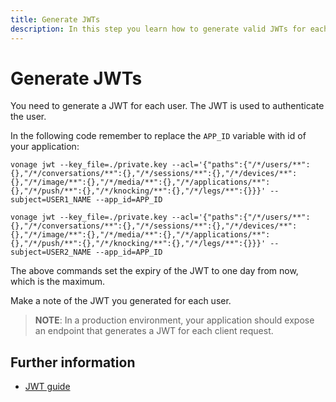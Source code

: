 ```yaml
---
title: Generate JWTs
description: In this step you learn how to generate valid JWTs for each User in your Conversation
---
```


# Generate JWTs

You need to generate a JWT for each user. The JWT is used to authenticate the user.

In the following code remember to replace the `APP_ID` variable with id of your application:

``` shell
vonage jwt --key_file=./private.key --acl='{"paths":{"/*/users/**":{},"/*/conversations/**":{},"/*/sessions/**":{},"/*/devices/**":{},"/*/image/**":{},"/*/media/**":{},"/*/applications/**":{},"/*/push/**":{},"/*/knocking/**":{},"/*/legs/**":{}}}' --subject=USER1_NAME --app_id=APP_ID

vonage jwt --key_file=./private.key --acl='{"paths":{"/*/users/**":{},"/*/conversations/**":{},"/*/sessions/**":{},"/*/devices/**":{},"/*/image/**":{},"/*/media/**":{},"/*/applications/**":{},"/*/push/**":{},"/*/knocking/**":{},"/*/legs/**":{}}}' --subject=USER2_NAME --app_id=APP_ID
```

The above commands set the expiry of the JWT to one day from now, which is the maximum.

Make a note of the JWT you generated for each user.

> **NOTE**: In a production environment, your application should expose an endpoint that generates a JWT for each client request.

## Further information

* [JWT guide](/concepts/guides/authentication#json-web-tokens-jwt)
